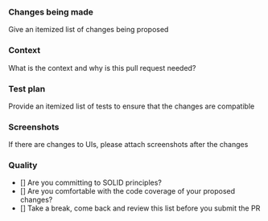 ### Changes being made
Give an itemized list of changes being proposed

### Context
What is the context and why is this pull request needed?

### Test plan
Provide an itemized list of tests to ensure that the changes are compatible 

### Screenshots
If there are changes to UIs, please attach screenshots after the changes

### Quality
- [] Are you committing to SOLID principles?
- [] Are you comfortable with the code coverage of your proposed changes?
- [] Take a break, come back and review this list before you submit the PR
